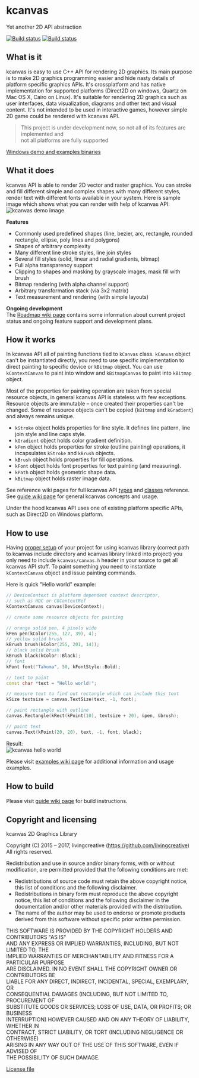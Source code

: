 ﻿# kcanvas
Yet another 2D API abstraction  

[![Build status](https://ci.appveyor.com/api/projects/status/x8slen7egsu31ynm?svg=true)](https://ci.appveyor.com/project/livingcreative/kcanvas)
[![Build status](https://travis-ci.org/livingcreative/kcanvas.svg?branch=master)](https://travis-ci.org/livingcreative/kcanvas)

## What is it
kcanvas is easy to use C++ API for rendering 2D graphics. Its main purpose is to make 2D graphics
programming easier and hide nasty details of platform specific graphics APIs. It's crossplatform
and has native implementation for supported platforms (Direct2D on windows, Quartz on Mac OS X,
Cairo on Linux). It's suitable for rendering 2D graphics such as user interfaces, data
visualization, diagrams and other text and visual content. It's not intended to be used in
interactive games, however simple 2D game could be rendered with kcanvas API.
> This project is under development now, so not all of its features are implemented and   
>  not all platforms are fully supported

[Windows demo and examples binaries](https://raw.githubusercontent.com/wiki/livingcreative/kcanvas/data/kcanvasexamples_win.zip)

## What it does
kcanvas API is able to render 2D vector and raster graphics. You can stroke and fill different simple and complex shapes with many different styles, render text with different fonts available in your system. Here is sample image which shows what you can render with help of kcanvas API:   
![kcanvas demo image](https://raw.githubusercontent.com/livingcreative/kcanvas/master/demo.jpg)

**Features**
* Commonly used predefined shapes (line, bezier, arc, rectangle, rounded rectangle, ellipse, poly lines and polygons)
* Shapes of arbitrary complexity
* Many different line stroke styles, line join styles
* Several fill styles (solid, linear and radial gradients, bitmap)
* Full alpha transparency support
* Clipping to shapes and masking by grayscale images, mask fill with brush
* Bitmap rendering (with alpha channel support)
* Arbitrary transformation stack (via 3x2 matrix)
* Text measurement and rendering (with simple layouts)

**Ongoing development**   
The [Roadmap wiki page](https://github.com/livingcreative/kcanvas/wiki/Roadmap) contains some 
information about current project status and ongoing feature support and development plans.

## How it works
In kcanvas API all of painting functions tied to `kCanvas` class. `kCanvas` object can't be
instantiated directly, you need to use specific implementation to direct painting to specific
device or `kBitmap` object. You can use `kContextCanvas` to paint into window and
`kBitmapCanvas` to paint into `kBitmap` object.

Most of the properties for painting operation are taken from special resource objects, in general
kcanvas API is stateless with few exceptions. Resource objects are immutable – once created their
properties can't be changed. Some of resource objects can't be copied (`kBitmap` and
`kGradient`) and always remains unique.
* `kStroke` object holds properties for line style. It defines line pattern, line join style and line caps style.
* `kGradient` object holds color gradient definition.
* `kPen` object holds properties for stroke (outline painting) operations, it incapsulates `kStroke` and `kBrush` objects.
* `kBrush` object holds properties for fill operations.
* `kFont` object holds font properties for text painting (and measuring).
* `kPath` object holds geometric shape data.
* `kBitmap` object holds raster image data.

See reference wiki pages for full
kcanvas API [types](https://github.com/livingcreative/kcanvas/wiki/Basic-Data-Types) and [classes](https://github.com/livingcreative/kcanvas/wiki/Public-API-Classes) reference.   
See [guide wiki page](https://github.com/livingcreative/kcanvas/wiki/Guide) for general kcanvas
concepts and usage.

Under the hood kcanvas API uses one of existing platform specific APIs, such as Direct2D on
Windows platform.

## How to use
Having [proper setup](https://github.com/livingcreative/kcanvas/wiki/Guide#setting-up-project-to-use-kcanvas)
of your project for using kcanvas library (correct path to kcanvas include directory and
kcanvas library linked into project) you only need to include `kcanvas/canvas.h` header in
your source to get all kcanvas API stuff. To paint something you need to instantiate
`kContextCanvas` object and issue painting commands.

Here is quick "Hello world" example:
```c++
// DeviceContext is platform dependent context descriptor,
// such as HDC or CGContextRef
kContextCanvas canvas(DeviceContext);

// create some resource objects for painting

// orange solid pen, 4 pixels wide
kPen pen(kColor(255, 127, 39), 4);
// yellow solid brush
kBrush brush(kColor(255, 201, 14));
// black solid brush
kBrush black(kColor::Black);
// font
kFont font("Tahoma", 50, kFontStyle::Bold);

// text to paint
const char *text = "Hello world!";

// measure text to find out rectangle which can include this text
kSize textsize = canvas.TextSize(text, -1, font);

// paint rectangle with outline
canvas.Rectangle(kRect(kPoint(10), textsize + 20), &pen, &brush);

// paint text
canvas.Text(kPoint(20, 20), text, -1, font, black);
```
Result:   
![kcanvas hello world](https://raw.githubusercontent.com/wiki/livingcreative/kcanvas/images/helloworld.jpg)

Please visit [examples wiki page](https://github.com/livingcreative/kcanvas/wiki/Examples) for
additional information and usage examples.

## How to build
Please visit [guide wiki page](https://github.com/livingcreative/kcanvas/wiki/Guide) for build
instructions.

## Copyright and licensing
kcanvas 2D Graphics Library

Copyright (C) 2015 – 2017, livingcreative (https://github.com/livingcreative)   
All rights reserved.

Redistribution and use in source and/or binary forms, with or without 
modification, are permitted provided that the following conditions are met:
* Redistributions of source code must retain the above copyright notice, this list of conditions and the following disclaimer.
* Redistributions in binary form must reproduce the above copyright notice, this list of conditions and the following disclaimer in the documentation and/or other materials provided with the distribution.
* The name of the author may be used to endorse or promote products derived from this software without specific prior written permission.

THIS SOFTWARE IS PROVIDED BY THE COPYRIGHT HOLDERS AND CONTRIBUTORS "AS IS"   
AND ANY EXPRESS OR IMPLIED WARRANTIES, INCLUDING, BUT NOT LIMITED TO, THE   
IMPLIED WARRANTIES OF MERCHANTABILITY AND FITNESS FOR A PARTICULAR PURPOSE   
ARE DISCLAIMED. IN NO EVENT SHALL THE COPYRIGHT OWNER OR CONTRIBUTORS BE   
LIABLE FOR ANY DIRECT, INDIRECT, INCIDENTAL, SPECIAL, EXEMPLARY, OR   
CONSEQUENTIAL DAMAGES (INCLUDING, BUT NOT LIMITED TO, PROCUREMENT OF   
SUBSTITUTE GOODS OR SERVICES; LOSS OF USE, DATA, OR PROFITS; OR BUSINESS   
INTERRUPTION) HOWEVER CAUSED AND ON ANY THEORY OF LIABILITY, WHETHER IN   
CONTRACT, STRICT LIABILITY, OR TORT (INCLUDING NEGLIGENCE OR OTHERWISE)   
ARISING IN ANY WAY OUT OF THE USE OF THIS SOFTWARE, EVEN IF ADVISED OF   
THE POSSIBILITY OF SUCH DAMAGE.

[License file](https://raw.githubusercontent.com/livingcreative/kcanvas/master/license.txt)
